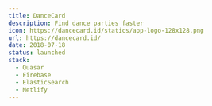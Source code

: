 ```yaml
---
title: DanceCard
description: Find dance parties faster
icon: https://dancecard.id/statics/app-logo-128x128.png
url: https://dancecard.id/
date: 2018-07-18
status: launched
stack:
  - Quasar
  - Firebase
  - ElasticSearch
  - Netlify
---
```

